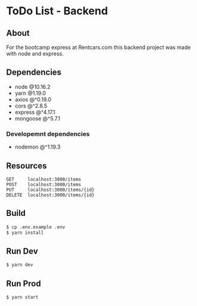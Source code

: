 # ToDo List - Backend

## About

For the bootcamp express at Rentcars.com this backend project was made with node and express.

## Dependencies

- node @10.16.2
- yarn @1.19.0
- axios @^0.19.0
- cors @^2.8.5
- express @^4.17.1
- mongoose @^5.7.1

### Developemnt dependencies

- nodemon @^1.19.3

## Resources

```
GET     localhost:3000/items
POST    localhost:3000/items
PUT     localhost:3000/items/{id}
DELETE  localhost:3000/items/{id}
```

## Build

```bash
$ cp .env.example .env
$ yarn install
```

## Run Dev

```bash
$ yarn dev
```

## Run Prod

```bash
$ yarn start
```

